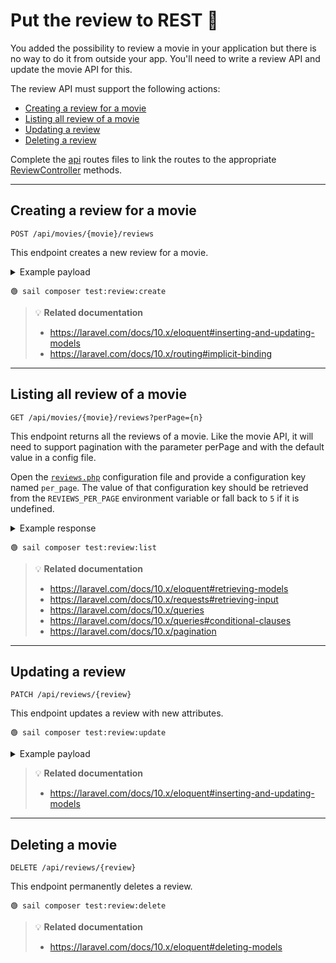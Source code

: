 # Put the review to REST 🧠

You added the possibility to review a movie in your application but there is no way to do it from outside your app.
You'll need to write a review API and update the movie API for this.

The review API must support the following actions:

- [Creating a review for a movie](creating-a-review-for-a-movie)
- [Listing all review of a movie](#listing-all-review-of-movie)
- [Updating a review](#updating-a-movie)
- [Deleting a review](#deleting-a-movie)


Complete the [api](../routes/api.php) routes files to link the routes to the
appropriate [ReviewController](../app/Http/Controllers/ReviewController.php) methods.



--------------------------------------------------------------------------------

## Creating a review for a movie

`POST /api/movies/{movie}/reviews`

This endpoint creates a new review for a movie.

<details>
    <summary>Example payload</summary>

```json
{
    "author": "The author name",
    "body": "A review for the movie"
}
```
</details>

```
🟢 sail composer test:review:create
```

> 💡 **Related documentation**
> - https://laravel.com/docs/10.x/eloquent#inserting-and-updating-models
> - https://laravel.com/docs/10.x/routing#implicit-binding


--------------------------------------------------------------------------------

## Listing all review of a movie

`GET /api/movies/{movie}/reviews?perPage={n}`

This endpoint returns all the reviews of a movie.
Like the movie API, it will need to support pagination with the parameter perPage and with the default value in a
config file.


Open the [`reviews.php`](../config/reviews.php) configuration file and provide a
configuration key named `per_page`. The value of that configuration key should be
retrieved from the `REVIEWS_PER_PAGE` environment variable or fall back to `5`
if it is undefined.


<details>
    <summary>Example response</summary>

```json
{
    "data": [
        {
            "author": "The author name",
            "body": "A review for the movie"
            "created_at": "2021-06-01T12:13:58.000000Z",
            "updated_at": "2021-06-01T12:13:58.000000Z"
        },
        {
            "author": "Another author name",
            "body": "Another review for the movie"
            "created_at": "2021-06-01T12:13:58.000000Z",
            "updated_at": "2021-06-01T12:13:58.000000Z"
        }
    ]
}
```
</details>

```
🟢 sail composer test:review:list
```

> 💡 **Related documentation**
> - https://laravel.com/docs/10.x/eloquent#retrieving-models
> - https://laravel.com/docs/10.x/requests#retrieving-input
> - https://laravel.com/docs/10.x/queries
> - https://laravel.com/docs/10.x/queries#conditional-clauses
> - https://laravel.com/docs/10.x/pagination


--------------------------------------------------------------------------------

## Updating a review

`PATCH /api/reviews/{review}`

This endpoint updates a review with new attributes.

```
🟢 sail composer test:review:update
```

<details>
    <summary>Example payload</summary>

```json
{
    "body": "Some updated review body"
}
```
</details>


> 💡 **Related documentation**
> - https://laravel.com/docs/10.x/eloquent#inserting-and-updating-models


--------------------------------------------------------------------------------

## Deleting a movie

`DELETE /api/reviews/{review}`

This endpoint permanently deletes a review.

```
🟢 sail composer test:review:delete
```


> 💡 **Related documentation**
> - https://laravel.com/docs/10.x/eloquent#deleting-models

